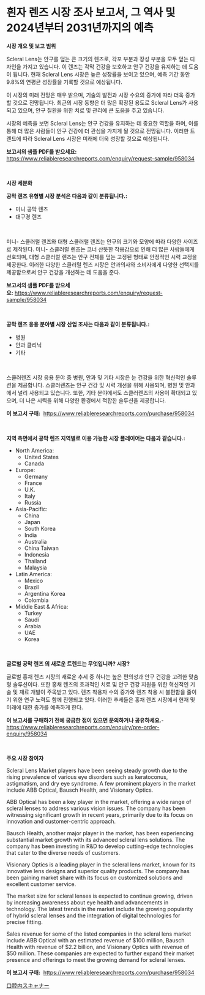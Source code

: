 <p><h1>흰자 렌즈 시장 조사 보고서, 그 역사 및 2024년부터 2031년까지의 예측</h1></p><p><strong>시장 개요 및 보고 범위</strong></p>
<p><p>Scleral Lens는 안구를 덮는 큰 크기의 렌즈로, 각포 부분과 장성 부분을 모두 덮는 디자인을 가지고 있습니다. 이 렌즈는 각막 건강을 보호하고 안구 건강을 유지하는 데 도움이 됩니다. 현재 Scleral Lens 시장은 높은 성장률을 보이고 있으며, 예측 기간 동안 9.8%의 연평균 성장률을 기록할 것으로 예상됩니다. </p><p>이 시장의 미래 전망은 매우 밝으며, 기술의 발전과 시장 수요의 증가에 따라 더욱 증가할 것으로 전망됩니다. 최근의 시장 동향은 더 많은 확장된 용도로 Scleral Lens가 사용되고 있으며, 안구 질환을 위한 치료 및 관리에 큰 도움을 주고 있습니다.</p><p>시장의 예측을 보면 Scleral Lens는 안구 건강을 유지하는 데 중요한 역할을 하며, 이를 통해 더 많은 사람들이 안구 건강에 더 관심을 가지게 될 것으로 전망됩니다. 이러한 트렌드에 따라 Scleral Lens 시장은 미래에 더욱 성장할 것으로 예상됩니다.</p></p>
<p><strong>보고서의 샘플 PDF를 받으세요:</strong> <a href="https://www.reliableresearchreports.com/enquiry/request-sample/958034">https://www.reliableresearchreports.com/enquiry/request-sample/958034</a></p>
<p>&nbsp;</p>
<p><strong>시장 세분화</strong></p>
<p><strong>공막 렌즈 유형별 시장 분석은 다음과 같이 분류됩니다.:</strong></p>
<p><ul><li>미니 공막 렌즈</li><li>대구경 렌즈</li></ul></p>
<p>&nbsp;</p>
<p><p>미니- 스클러럴 렌즈와 대형 스클러럴 렌즈는 안구의 크기와 모양에 따라 다양한 사이즈로 제작된다. 미니- 스클러럴 렌즈는 코너 산뜻한 착용감으로 인해 더 많은 사람들에게 선호되며, 대형 스클러럴 렌즈는 안구 전체를 덮는 고정된 형태로 안정적인 시력 교정을 제공한다. 이러한 다양한 스클러럴 렌즈 시장은 안과의사와 소비자에게 다양한 선택지를 제공함으로써 안구 건강을 개선하는 데 도움을 준다.</p></p>
<p><strong>보고서의 샘플 PDF를 받으세요:</strong>&nbsp;<a href="https://www.reliableresearchreports.com/enquiry/request-sample/958034">https://www.reliableresearchreports.com/enquiry/request-sample/958034</a></p>
<p>&nbsp;</p>
<p><strong> 공막 렌즈 응용 분야별 시장 산업 조사는 다음과 같이 분류됩니다.:</strong></p>
<p><ul><li>병원</li><li>안과 클리닉</li><li>기타</li></ul></p>
<p>&nbsp;</p>
<p><p>스클러렌즈 시장 응용 분야 중 병원, 안과 및 기타 시장은 눈 건강을 위한 혁신적인 솔루션을 제공합니다. 스클러렌즈는 안구 건강 및 시력 개선을 위해 사용되며, 병원 및 안과에서 널리 사용되고 있습니다. 또한, 기타 분야에서도 스클러렌즈의 사용이 확대되고 있으며, 더 나은 시력을 위해 다양한 환경에서 적합한 솔루션을 제공합니다.</p></p>
<p><strong>이 보고서 구매:</strong>&nbsp; <a href="https://www.reliableresearchreports.com/purchase/958034">https://www.reliableresearchreports.com/purchase/958034</a></p>
<p>&nbsp;</p>
<p><strong>지역 측면에서 공막 렌즈 지역별로 이용 가능한 시장 플레이어는 다음과 같습니다.:</strong></p>
<p><ul>
    <li>
        North America:
        <ul>
            <li>United States</li>
            <li>Canada</li>
        </ul>
    </li>
    <li>
        Europe:
        <ul>
            <li>Germany</li>
            <li>France</li>
            <li>U.K.</li>
            <li>Italy</li>
            <li>Russia</li>
        </ul>
    </li>
    <li>
        Asia-Pacific:
        <ul>
            <li>China</li>
            <li>Japan</li>
            <li>South Korea</li>
            <li>India</li>
            <li>Australia</li>
            <li>China Taiwan</li>
            <li>Indonesia</li>
            <li>Thailand</li>
            <li>Malaysia</li>
        </ul>
    </li>
    <li>
        Latin America:
        <ul>
            <li>Mexico</li>
            <li>Brazil</li>
            <li>Argentina Korea</li>
            <li>Colombia</li>
        </ul>
    </li>
    <li>
        Middle East & Africa:
        <ul>
            <li>Turkey</li>
            <li>Saudi</li>
            <li>Arabia</li>
            <li>UAE</li>
            <li>Korea</li>
        </ul>
    </li>
    </ul></p>
<p>&nbsp;</p>
<p><strong>글로벌 공막 렌즈 의 새로운 트렌드는 무엇입니까? 시장?</strong></p>
<p><p>글로벌 홍채 렌즈 시장의 새로운 추세 중 하나는 높은 편의성과 안구 건강을 고려한 맞춤형 솔루션이다. 또한 홍채 렌즈의 효과적인 치료 및 안구 건강 지원을 위한 혁신적인 기술 및 재료 개발이 주목받고 있다. 렌즈 착용자 수의 증가와 렌즈 착용 시 불편함을 줄이기 위한 연구 노력도 함께 진행되고 있다. 이러한 추세들은 홍채 렌즈 시장에서 현재 및 미래에 대한 증가를 예측하게 한다.</p></p>
<p><strong>이 보고서를 구매하기 전에 궁금한 점이 있으면 문의하거나 공유하세요.</strong>- <a href="https://www.reliableresearchreports.com/enquiry/pre-order-enquiry/958034">https://www.reliableresearchreports.com/enquiry/pre-order-enquiry/958034</a></p>
<p>&nbsp;</p>
<p><strong>주요 시장 참여자</strong></p>
<p><p>Scleral Lens Market players have been seeing steady growth due to the rising prevalence of various eye disorders such as keratoconus, astigmatism, and dry eye syndrome. A few prominent players in the market include ABB Optical, Bausch Health, and Visionary Optics.</p><p>ABB Optical has been a key player in the market, offering a wide range of scleral lenses to address various vision issues. The company has been witnessing significant growth in recent years, primarily due to its focus on innovation and customer-centric approach.</p><p>Bausch Health, another major player in the market, has been experiencing substantial market growth with its advanced scleral lens solutions. The company has been investing in R&D to develop cutting-edge technologies that cater to the diverse needs of customers.</p><p>Visionary Optics is a leading player in the scleral lens market, known for its innovative lens designs and superior quality products. The company has been gaining market share with its focus on customized solutions and excellent customer service.</p><p>The market size for scleral lenses is expected to continue growing, driven by increasing awareness about eye health and advancements in technology. The latest trends in the market include the growing popularity of hybrid scleral lenses and the integration of digital technologies for precise fitting.</p><p>Sales revenue for some of the listed companies in the scleral lens market include ABB Optical with an estimated revenue of $100 million, Bausch Health with revenue of $2.2 billion, and Visionary Optics with revenue of $50 million. These companies are expected to further expand their market presence and offerings to meet the growing demand for scleral lenses.</p></p>
<p><strong>이 보고서 구매:</strong>&nbsp;&nbsp;<a href="https://www.reliableresearchreports.com/purchase/958034">https://www.reliableresearchreports.com/purchase/958034</a></p>
<p><p><a href="https://github.com/SarahFahey88/Market-Research-Report-List-1/blob/main/604315717299.md">口腔内スキャナー</a></p></p>

